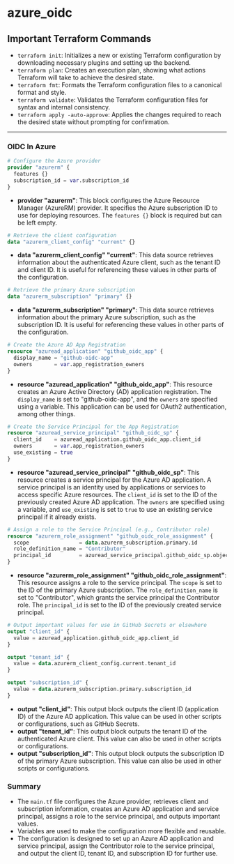 # azure_oidc

## Important Terraform Commands
- `terraform init`: Initializes a new or existing Terraform configuration by downloading necessary plugins and setting up the backend.
- `terraform plan`: Creates an execution plan, showing what actions Terraform will take to achieve the desired state.
- `terraform fmt`: Formats the Terraform configuration files to a canonical format and style.
- `terraform validate`: Validates the Terraform configuration files for syntax and internal consistency.
- `terraform apply -auto-approve`: Applies the changes required to reach the desired state without prompting for confirmation.

---

###  OIDC In Azure


```terraform
# Configure the Azure provider
provider "azurerm" {
  features {}
  subscription_id = var.subscription_id
}
```
- **provider "azurerm"**: This block configures the Azure Resource Manager (AzureRM) provider. It specifies the Azure subscription ID to use for deploying resources. The `features {}` block is required but can be left empty.

```terraform
# Retrieve the client configuration
data "azurerm_client_config" "current" {}
```
- **data "azurerm_client_config" "current"**: This data source retrieves information about the authenticated Azure client, such as the tenant ID and client ID. It is useful for referencing these values in other parts of the configuration.

```terraform
# Retrieve the primary Azure subscription
data "azurerm_subscription" "primary" {}
```
- **data "azurerm_subscription" "primary"**: This data source retrieves information about the primary Azure subscription, such as the subscription ID. It is useful for referencing these values in other parts of the configuration.

```terraform
# Create the Azure AD App Registration
resource "azuread_application" "github_oidc_app" {
  display_name = "github-oidc-app"
  owners       = var.app_registration_owners
}
```
- **resource "azuread_application" "github_oidc_app"**: This resource creates an Azure Active Directory (AD) application registration. The `display_name` is set to "github-oidc-app", and the `owners` are specified using a variable. This application can be used for OAuth2 authentication, among other things.

```terraform
# Create the Service Principal for the App Registration
resource "azuread_service_principal" "github_oidc_sp" {
  client_id    = azuread_application.github_oidc_app.client_id
  owners       = var.app_registration_owners
  use_existing = true
}
```
- **resource "azuread_service_principal" "github_oidc_sp"**: This resource creates a service principal for the Azure AD application. A service principal is an identity used by applications or services to access specific Azure resources. The `client_id` is set to the ID of the previously created Azure AD application. The `owners` are specified using a variable, and `use_existing` is set to `true` to use an existing service principal if it already exists.

```terraform
# Assign a role to the Service Principal (e.g., Contributor role)
resource "azurerm_role_assignment" "github_oidc_role_assignment" {
  scope                = data.azurerm_subscription.primary.id
  role_definition_name = "Contributor"
  principal_id         = azuread_service_principal.github_oidc_sp.object_id
}
```
- **resource "azurerm_role_assignment" "github_oidc_role_assignment"**: This resource assigns a role to the service principal. The `scope` is set to the ID of the primary Azure subscription. The `role_definition_name` is set to "Contributor", which grants the service principal the Contributor role. The `principal_id` is set to the ID of the previously created service principal.

```terraform
# Output important values for use in GitHub Secrets or elsewhere
output "client_id" {
  value = azuread_application.github_oidc_app.client_id
}

output "tenant_id" {
  value = data.azurerm_client_config.current.tenant_id
}

output "subscription_id" {
  value = data.azurerm_subscription.primary.subscription_id
}
```
- **output "client_id"**: This output block outputs the client ID (application ID) of the Azure AD application. This value can be used in other scripts or configurations, such as GitHub Secrets.
- **output "tenant_id"**: This output block outputs the tenant ID of the authenticated Azure client. This value can also be used in other scripts or configurations.
- **output "subscription_id"**: This output block outputs the subscription ID of the primary Azure subscription. This value can also be used in other scripts or configurations.

### Summary
- The `main.tf` file configures the Azure provider, retrieves client and subscription information, creates an Azure AD application and service principal, assigns a role to the service principal, and outputs important values.
- Variables are used to make the configuration more flexible and reusable.
- The configuration is designed to set up an Azure AD application and service principal, assign the Contributor role to the service principal, and output the client ID, tenant ID, and subscription ID for further use.